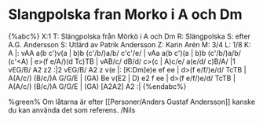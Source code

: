 # Slangpolska fran Morko i A och Dm

{%abc%}
X:1
T: Slängpolska från Mörkö i A och Dm
R: Slängpolska
S: efter A.G. Andersson
S: Utlärd av Patrik Andersson
Z: Karin Arén
M: 3/4
L: 1/8
K: A
|: vAA a(b c')v(a | b)b (c'/b/)a/b/ c'c'/e/ | vAa a(b c')(a | b)b (c'/b/)a/b/ (c'<A) | e>(f e/A/)(d Tc)TB |
vAB/c/ dB/d/ c>(c | A)c/e/ a(e/d/ c)B/A/ |1 vEG/B/ A2 z2 :|2 vEG/B/ A2 z v(e |: 
[K:Dm]e)e ef ee | d>(f e/f/)e/d/ TcTB |  A(A/c/) (B/c/)A G/G/E | (GA) Be v(E2 |
D) e2 f ee | d>(f e/f/)e/d/ TcTB |  A(A/c/) (B/c/)A G/G/E | (GA) [A2A2] A2 :|
{%endabc%}

%green% Om låtarna är efter [[Personer/Anders Gustaf Andersson]] kanske du kan använda det som referens. /Nils
